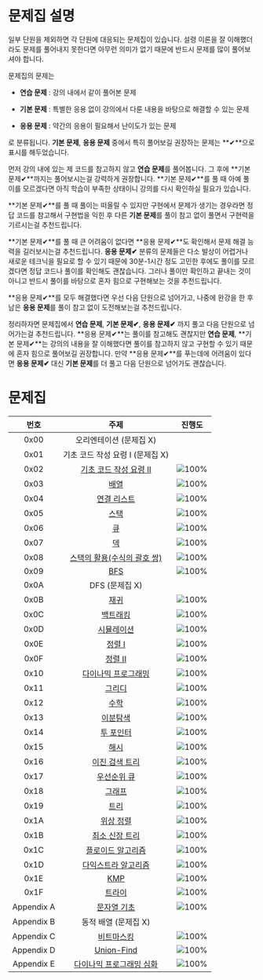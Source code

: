 # 문제집 설명

일부 단원을 제외하면 각 단원에 대응되는 문제집이 있습니다. 설령 이론을 잘 이해했더라도 문제를 풀어내지 못한다면 아무런 의미가 없기 때문에 반드시 문제를 많이 풀어보셔야 합니다.

문제집의 문제는

- **연습 문제** : 강의 내에서 같이 풀어본 문제

- **기본 문제** : 특별한 응용 없이 강의에서 다룬 내용을 바탕으로 해결할 수 있는 문제

- **응용 문제** : 약간의 응용이 필요해서 난이도가 있는 문제

로 분류됩니다. **기본 문제**, **응용 문제** 중에서 특히 풀어보길 권장하는 문제는 **✔**으로 표시를 해두었습니다.

먼저 강의 내에 있는 제 코드를 참고하지 않고 **연습 문제**를 풀어봅니다. 그 후에 **기본 문제✔**까지는 풀어보시는걸 강력하게 권장합니다. **기본 문제✔**를 풀 때 아예 풀이를 모르겠다면 아직 학습이 부족한 상태이니 강의를 다시 확인하실 필요가 있습니다.

**기본 문제✔**를 풀 때 풀이는 떠올릴 수 있지만 구현에서 문제가 생기는 경우라면 정답 코드를 참고해서 구현법을 익힌 후 다른 **기본 문제**를 풀이 참고 없이 풀면서 구현력을 기르시는걸 추천드립니다.

**기본 문제✔**를 풀 때 큰 어려움이 없다면 **응용 문제✔**도 확인해서 문제 해결 능력을 길러보시는걸 추천드립니다. **응용 문제✔** 분류의 문제들은 다소 발상이 어렵거나 새로운 테크닉을 필요로 할 수 있기 때문에 30분-1시간 정도 고민한 후에도 풀이를 모르겠다면 정답 코드나 풀이를 확인해도 괜찮습니다. 그러나 풀이만 확인하고 끝내는 것이 아니고 반드시 풀이를 바탕으로 혼자 힘으로 구현해보는 것을 추천드립니다.

**응용 문제✔**를 모두 해결했다면 우선 다음 단원으로 넘어가고, 나중에 완강을 한 후 남은 **응용 문제**를 풀이 참고 없이 도전해보는걸 추천드립니다.

정리하자면 문제집에서 **연습 문제**, **기본 문제✔**, **응용 문제✔** 까지 풀고 다음 단원으로 넘어가는걸 추천드립니다. **응용 문제✔**는 풀이를 참고해도 괜찮지만 **연습 문제**, **기본 문제✔**는 강의의 내용을 잘 이해했다면 풀이를 참고하지 않고 구현할 수 있기 때문에 혼자 힘으로 풀어보길 권장합니다. 만약 **응용 문제✔**를 푸는데에 어려움이 있다면 **응용 문제✔** 대신 **기본 문제**를 더 풀고 다음 단원으로 넘어가도 괜찮습니다.

# 문제집
| 번호 | 주제 | 진행도 |
| :--: | :--: | :--: |
| 0x00 | 오리엔테이션 (문제집 X) | |
| 0x01 | 기초 코드 작성 요령 I (문제집 X) | |
| 0x02 | [기초 코드 작성 요령 II](workbook/0x02.md) | ![100%](https://progress-bar.xyz/27/?scale=27&title=progress&width=500&color=babaca&suffix=/27) |
| 0x03 | [배열](workbook/0x03.md) | ![100%](https://progress-bar.xyz/8/?scale=8&title=progress&width=500&color=babaca&suffix=/8) |
| 0x04 | [연결 리스트](workbook/0x04.md) | ![100%](https://progress-bar.xyz/3/?scale=3&title=progress&width=500&color=babaca&suffix=/3) |
| 0x05 | [스택](workbook/0x05.md) | ![100%](https://progress-bar.xyz/8/?scale=8&title=progress&width=500&color=babaca&suffix=/8) |
| 0x06 | [큐](workbook/0x06.md) | ![100%](https://progress-bar.xyz/3/?scale=3&title=progress&width=500&color=babaca&suffix=/3) |
| 0x07 | [덱](workbook/0x07.md) | ![100%](https://progress-bar.xyz/4/?scale=4&title=progress&width=500&color=babaca&suffix=/4) |
| 0x08 | [스택의 활용(수식의 괄호 쌍)](workbook/0x08.md) | ![100%](https://progress-bar.xyz/5/?scale=5&title=progress&width=500&color=babaca&suffix=/5) |
| 0x09 | [BFS](workbook/0x09.md) | ![100%](https://progress-bar.xyz/30/?scale=30&title=progress&width=500&color=babaca&suffix=/30) |
| 0x0A | DFS (문제집 X) | |
| 0x0B | [재귀](workbook/0x0B.md) | ![100%](https://progress-bar.xyz/10/?scale=10&title=progress&width=500&color=babaca&suffix=/10) |
| 0x0C | [백트래킹](workbook/0x0C.md) | ![100%](https://progress-bar.xyz/20/?scale=20&title=progress&width=500&color=babaca&suffix=/20) |
| 0x0D | [시뮬레이션](workbook/0x0D.md) | ![100%](https://progress-bar.xyz/42/?scale=61&title=progress&width=500&color=babaca&suffix=/61) |
| 0x0E | [정렬 I](workbook/0x0E.md) | ![100%](https://progress-bar.xyz/8/?scale=8&title=progress&width=500&color=babaca&suffix=/8) |
| 0x0F | [정렬 II](workbook/0x0F.md) | ![100%](https://progress-bar.xyz/9/?scale=9&title=progress&width=500&color=babaca&suffix=/9) |
| 0x10 | [다이나믹 프로그래밍](workbook/0x10.md) | ![100%](https://progress-bar.xyz/31/?scale=31&title=progress&width=500&color=babaca&suffix=/31) |
| 0x11 | [그리디](workbook/0x11.md) | ![100%](https://progress-bar.xyz/17/?scale=17&title=progress&width=500&color=babaca&suffix=/17) |
| 0x12 | [수학](workbook/0x12.md) | ![100%](https://progress-bar.xyz/38/?scale=39&title=progress&width=500&color=babaca&suffix=/39) |
| 0x13 | [이분탐색](workbook/0x13.md) | ![100%](https://progress-bar.xyz/20/?scale=21&title=progress&width=500&color=babaca&suffix=/21) |
| 0x14 | [투 포인터](workbook/0x14.md) | ![100%](https://progress-bar.xyz/11/?scale=11&title=progress&width=500&color=babaca&suffix=/11) |
| 0x15 | [해시](workbook/0x15.md) | ![100%](https://progress-bar.xyz/9/?scale=9&title=progress&width=500&color=babaca&suffix=/9) |
| 0x16 | [이진 검색 트리](workbook/0x16.md) | ![100%](https://progress-bar.xyz/7/?scale=7&title=progress&width=500&color=babaca&suffix=/7) |
| 0x17 | [우선순위 큐](workbook/0x17.md) | ![100%](https://progress-bar.xyz/8/?scale=8&title=progress&width=500&color=babaca&suffix=/8) |
| 0x18 | [그래프](workbook/0x18.md) | ![100%](https://progress-bar.xyz/13/?scale=13&title=progress&width=500&color=babaca&suffix=/13) |
| 0x19 | [트리](workbook/0x19.md) | ![100%](https://progress-bar.xyz/13/?scale=13&title=progress&width=500&color=babaca&suffix=/13) |
| 0x1A | [위상 정렬](workbook/0x1A.md) | ![100%](https://progress-bar.xyz/7/?scale=7&title=progress&width=500&color=babaca&suffix=/7) |
| 0x1B | [최소 신장 트리](workbook/0x1B.md) | ![100%](https://progress-bar.xyz/9/?scale=9&title=progress&width=500&color=babaca&suffix=/9) |
| 0x1C | [플로이드 알고리즘](workbook/0x1C.md) | ![100%](https://progress-bar.xyz/14/?scale=15&title=progress&width=500&color=babaca&suffix=/15) |
| 0x1D | [다익스트라 알고리즘](workbook/0x1D.md) | ![100%](https://progress-bar.xyz/12/?scale=14&title=progress&width=500&color=babaca&suffix=/14) |
| 0x1E | [KMP](workbook/0x1E.md) | ![100%](https://progress-bar.xyz/8/?scale=8&title=progress&width=500&color=babaca&suffix=/8) |
| 0x1F | [트라이](workbook/0x1F.md) | ![100%](https://progress-bar.xyz/10/?scale=10&title=progress&width=500&color=babaca&suffix=/10) |
| Appendix A | [문자열 기초](workbook/Appendix%20A.md) | ![100%](https://progress-bar.xyz/13/?scale=16&title=progress&width=500&color=babaca&suffix=/16) |
| Appendix B | 동적 배열 (문제집 X) | |
| Appendix C | [비트마스킹](workbook/Appendix%20C.md) | ![100%](https://progress-bar.xyz/2/?scale=7&title=progress&width=500&color=babaca&suffix=/7) |
| Appendix D | [Union-Find](workbook/Appendix%20D.md) | ![100%](https://progress-bar.xyz/2/?scale=9&title=progress&width=500&color=babaca&suffix=/9) |
| Appendix E | [다이나믹 프로그래밍 심화](workbook/Appendix%20E.md) | ![100%](https://progress-bar.xyz/16/?scale=25&title=progress&width=500&color=babaca&suffix=/24) |
